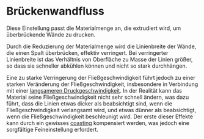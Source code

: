 Brückenwandfluss
====
Diese Einstellung passt die Materialmenge an, die extrudiert wird, um überbrückende Wände zu drucken.

Durch die Reduzierung der Materialmenge wird die Linienbreite der Wände, die einen Spalt überbrücken, effektiv verringert. Bei verringerter Linienbreite ist das Verhältnis von Oberfläche zu Masse der Linien größer, so dass sie schneller abkühlen können und nicht so stark durchhängen.

Eine zu starke Verringerung der Fließgeschwindigkeit führt jedoch zu einer starken Veränderung der Fließgeschwindigkeit, insbesondere in Verbindung mit einer [langsameren Druckgeschwindigkeit](bridge_wall_speed.md). In der Realität kann das Material seine Fließgeschwindigkeit nicht sehr schnell ändern, was dazu führt, dass die Linien etwas dicker als beabsichtigt sind, wenn die Fließgeschwindigkeit verlangsamt wird, und etwas dünner als beabsichtigt, wenn die Fließgeschwindigkeit beschleunigt wird. Der erste dieser Effekte kann durch ein gewisses [coasting](bridge_wall_coast.md) kompensiert werden, was jedoch eine sorgfältige Feineinstellung erfordert.